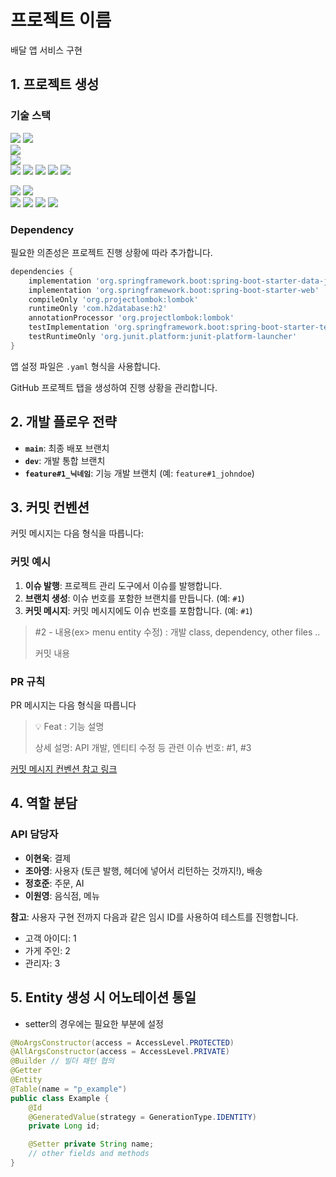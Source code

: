 # 프로젝트 이름

배달 앱 서비스 구현

## 1. 프로젝트 생성

### 기술 스택
<img src="https://img.shields.io/badge/github-181717?style=for-the-badge&logo=github&logoColor=white"> <img src="https://img.shields.io/badge/git-F05032?style=for-the-badge&logo=git&logoColor=white"> <br/>
<img src="https://img.shields.io/badge/chatGPT-74aa9c?style=for-the-badge&logo=openai&logoColor=white"> <br/>
<img src="https://img.shields.io/badge/gradle-02303A?style=for-the-badge&logo=gradle&logoColor=white"> <br/>
<img src="https://img.shields.io/badge/java-007396?style=for-the-badge&logo=java&logoColor=white"> <img src="https://img.shields.io/badge/postgres-%23316192.svg?style=for-the-badge&logo=postgresql&logoColor=white">
<img src="https://img.shields.io/badge/spring-6DB33F?style=for-the-badge&logo=spring&logoColor=white"> <img src="https://img.shields.io/badge/springboot-6DB33F?style=for-the-badge&logo=springboot&logoColor=white"> <img src="https://img.shields.io/badge/springsecurity-6DB33F?style=for-the-badge&logo=springsecurity&logoColor=white"> 

<img src="https://img.shields.io/badge/postgres-%23316192.svg?style=for-the-badge&logo=postgresql&logoColor=white"> <img src="https://img.shields.io/badge/redis-DC382D?style=for-the-badge&logo=redis&logoColor=white"> <br/>
<img src="https://img.shields.io/badge/amazonaws-232F3E?style=for-the-badge&logo=amazonaws&logoColor=white"> 
<img src="https://img.shields.io/badge/amazonec2-FF9900?style=for-the-badge&logo=amazonec2&logoColor=white"> <img src="https://img.shields.io/badge/amazonrds-527FFF?style=for-the-badge&logo=amazonrds&logoColor=white"> <img src="https://img.shields.io/badge/githubactions-2088FF?style=for-the-badge&logo=githubactions&logoColor=white">


### Dependency

필요한 의존성은 프로젝트 진행 상황에 따라 추가합니다.
~~~ gradle
dependencies {
	implementation 'org.springframework.boot:spring-boot-starter-data-jpa'
	implementation 'org.springframework.boot:spring-boot-starter-web'
	compileOnly 'org.projectlombok:lombok'
	runtimeOnly 'com.h2database:h2'
	annotationProcessor 'org.projectlombok:lombok'
	testImplementation 'org.springframework.boot:spring-boot-starter-test'
	testRuntimeOnly 'org.junit.platform:junit-platform-launcher'
}
~~~

앱 설정 파일은 `.yaml` 형식을 사용합니다.

GitHub 프로젝트 탭을 생성하여 진행 상황을 관리합니다.

## 2. 개발 플로우 전략

- **`main`**: 최종 배포 브랜치
- **`dev`**: 개발 통합 브랜치
- **`feature#1_닉네임`**: 기능 개발 브랜치 (예: `feature#1_johndoe`)

## 3. 커밋 컨벤션

커밋 메시지는 다음 형식을 따릅니다:

### 커밋 예시

1. **이슈 발행**: 프로젝트 관리 도구에서 이슈를 발행합니다.
2. **브랜치 생성**: 이슈 번호를 포함한 브랜치를 만듭니다. (예: `#1`)
3. **커밋 메시지**: 커밋 메시지에도 이슈 번호를 포함합니다. (예: `#1`)
>
>#2 - 내용(ex> menu entity 수정) :  개발 class, dependency, other files ..
>
>커밋 내용

### PR 규칙

PR 메시지는 다음 형식을 따릅니다
>💡 Feat : 기능 설명
>
>상세 설명: API 개발, 엔티티 수정 등
>관련 이슈 번호: #1, #3

[커밋 메시지 컨벤션 참고 링크](https://velog.io/@archivvonjang/Git-Commit-Message-Convention)

## 4. 역할 분담

### API 담당자

- **이현욱**: 결제
- **조아영**: 사용자 (토큰 발행, 헤더에 넣어서 리턴하는 것까지!), 배송
- **정호준**: 주문, AI
- **이원영**: 음식점, 메뉴

**참고**: 사용자 구현 전까지 다음과 같은 임시 ID를 사용하여 테스트를 진행합니다.

- 고객 아이디: 1
- 가게 주인: 2
- 관리자: 3

## 5. Entity 생성 시 어노테이션 통일
-  setter의 경우에는 필요한 부분에 설정
```java
@NoArgsConstructor(access = AccessLevel.PROTECTED)
@AllArgsConstructor(access = AccessLevel.PRIVATE)
@Builder // 빌더 패턴 협의
@Getter
@Entity
@Table(name = "p_example")
public class Example {
    @Id
    @GeneratedValue(strategy = GenerationType.IDENTITY)
    private Long id;

    @Setter private String name;
    // other fields and methods
}
```
